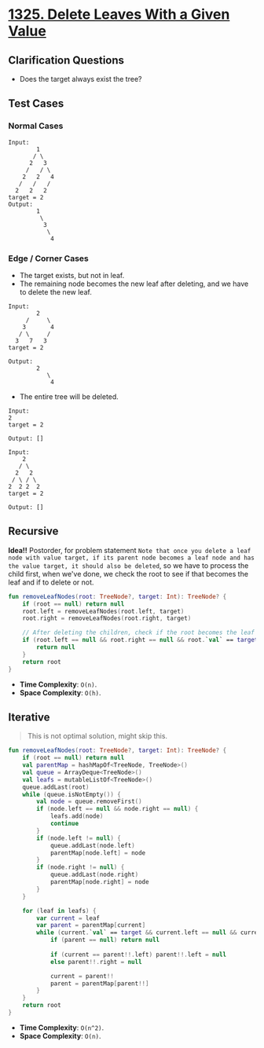 # [1325. Delete Leaves With a Given Value](https://leetcode.com/problems/delete-leaves-with-a-given-value)

## Clarification Questions
* Does the target always exist the tree?
 
## Test Cases
### Normal Cases
```
Input: 
        1
       / \
      2   3
     /   / \
    2   2   4
   /   /   /
  2   2   2
target = 2
Output: 
        1
         \
          3
           \
            4
```
### Edge / Corner Cases
* The target exists, but not in leaf.
* The remaining node becomes the new leaf after deleting, and we have to delete the new leaf.
```
Input: 
        2
     /     \
    3       4
   / \     / 
  3   7   3
target = 2

Output: 
        2
           \
            4
```
* The entire tree will be deleted.
```
Input:
2
target = 2

Output: []

Input: 
    2
   / \
  2   2
 / \ / \
2  2 2  2
target = 2

Output: []
```

## Recursive
**Idea!!** Postorder, for problem statement `Note that once you delete a leaf node with value target, if its parent node becomes a leaf node and has the value target, it should also be deleted`, so we have to process the child first, when we've done, we check the root to see if that becomes the leaf and if to delete or not.

```kotlin
fun removeLeafNodes(root: TreeNode?, target: Int): TreeNode? {
    if (root == null) return null
    root.left = removeLeafNodes(root.left, target)
    root.right = removeLeafNodes(root.right, target)

    // After deleting the children, check if the root becomes the leaf and if to delete or not.
    if (root.left == null && root.right == null && root.`val` == target) {
        return null
    }
    return root
}
```
* **Time Complexity**: `O(n)`.
* **Space Complexity**: `O(h)`.


## Iterative
> This is not optimal solution, might skip this. 
```kotlin
fun removeLeafNodes(root: TreeNode?, target: Int): TreeNode? {
    if (root == null) return null
    val parentMap = hashMapOf<TreeNode, TreeNode>()
    val queue = ArrayDeque<TreeNode>()
    val leafs = mutableListOf<TreeNode>()
    queue.addLast(root)
    while (queue.isNotEmpty()) {
        val node = queue.removeFirst()
        if (node.left == null && node.right == null) {
            leafs.add(node)
            continue
        }
        if (node.left != null) {
            queue.addLast(node.left)
            parentMap[node.left] = node
        }
        if (node.right != null) {
            queue.addLast(node.right)
            parentMap[node.right] = node
        }
    }

    for (leaf in leafs) {
        var current = leaf
        var parent = parentMap[current]
        while (current.`val` == target && current.left == null && current.right == null) {
            if (parent == null) return null
            
            if (current == parent!!.left) parent!!.left = null
            else parent!!.right = null

            current = parent!!
            parent = parentMap[parent!!]
        }
    }
    return root
}
```

* **Time Complexity**: `O(n^2)`.
* **Space Complexity**: `O(n)`.